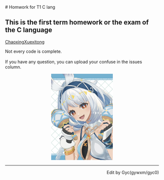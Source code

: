   \# Homwork for T1 C lang
## This is the first term homework or the exam of the C language  
[ChaoxingXuexitong](http://xuexi365.net/ "学习是一种信仰")

Not every code is complete.<br>
<br>
If you have any question, you can upload your confuse in the issues column.<br>
<p align="center"><img src="/img/122097879_p0.jpg" width="40%"></p>

***

<p align="right">Edit by Gyc(gywxm/gyc0)</p>
